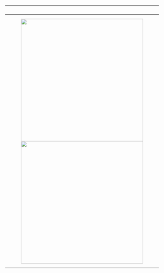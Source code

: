 <script>
    window.addEventListener("DOMContentLoaded",ev => {
        const commit_snake = document.getElementById("commit_snake");
        
        console.log(commit_snake.width);
});
</script>

<!-- 分割线 -->
---

<!-- 访问统计 -->
<div align="center">
<img src="https://count.getloli.com/get/@LanluZ?theme=rule34" alt="">
</div>

<!-- 分割线 -->
---

<!-- GitHub 数据统计 -->
<div align="center" >
<img width="400px" src="https://github-readme-stats-git-masterrstaa-rickstaa.vercel.app/api?username=LanluZ&hide_title=true&show_icons=true&include_all_commits=true&theme=vue"  alt=""/>
<br>
<img width="400px" src="https://github-readme-stats-git-masterrstaa-rickstaa.vercel.app/api/top-langs/?username=LanluZ&hide_title=true&layout=compact&theme=vue"  alt=""/><br>
</div>

<!-- Commit Snake -->
<div align="center">
<img id="commit_snake" src="https://cdn.jsdelivr.net/gh/LanluZ/LanluZ@output/github-contribution-grid-snake.svg" alt="">
</div>

<!-- 分割线 -->
---

